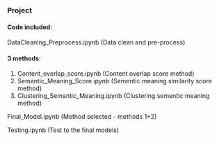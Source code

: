 ### Project
#### Code included:

DataCleaning_Preprocess.ipynb (Data clean and pre-process)
#### 3 methods:
1. Content_overlap_score.ipynb (Content overlap score method)
2. Semantic_Meaning_Score.ipynb (Sementic meaning similarity score method)
3. Clustering_Semantic_Meaning.ipynb (Clustering sementic meaning method)

Final_Model.ipynb (Method selected - methods 1+2)

Testing.ipynb (Test to the final models)
